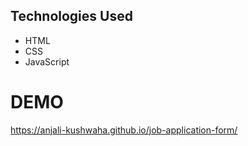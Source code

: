 ## Technologies Used

* HTML
* CSS
* JavaScript



# DEMO
https://anjali-kushwaha.github.io/job-application-form/
